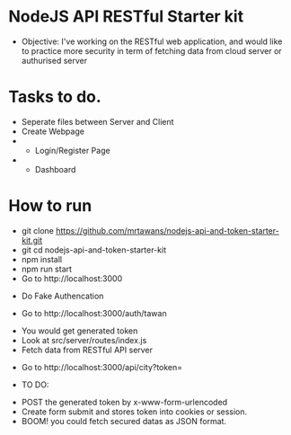 # NodeJS API RESTful Starter kit

* Objective:
I've working on the RESTful web application, and would like to practice more security in term of fetching data
from cloud server or authurised server

# Tasks to do.
- Seperate files between Server and Client 
- Create Webpage
- - Login/Register Page
- - Dashboard 

# How to run
- git clone https://github.com/mrtawans/nodejs-api-and-token-starter-kit.git
- git cd nodejs-api-and-token-starter-kit
- npm install
- npm run start
- Go to http://localhost:3000
* Do Fake Authencation 
- Go to http://localhost:3000/auth/tawan
* You would get generated token
* Look at src/server/routes/index.js
* Fetch data from RESTful API server
- Go to http://localhost:3000/api/city?token=<TOKEN>
* TO DO:
- POST the generated token by x-www-form-urlencoded
- Create form submit and stores token into cookies or session. 
- BOOM! you could fetch secured datas as JSON format.